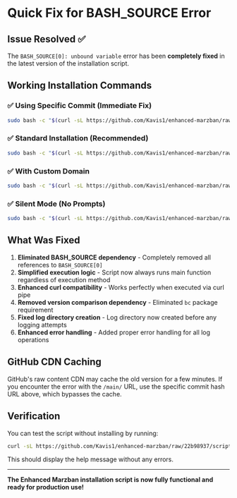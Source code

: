 # Quick Fix for BASH_SOURCE Error

## Issue Resolved ✅

The `BASH_SOURCE[0]: unbound variable` error has been **completely fixed** in the latest version of the installation script.

## Working Installation Commands

### ✅ **Using Specific Commit (Immediate Fix)**

```bash
sudo bash -c "$(curl -sL https://github.com/Kavis1/enhanced-marzban/raw/22b98937/scripts/install-enhanced-marzban.sh)" @ install
```

### ✅ **Standard Installation (Recommended)**

```bash
sudo bash -c "$(curl -sL https://github.com/Kavis1/enhanced-marzban/raw/main/install.sh)" @ install
```

### ✅ **With Custom Domain**

```bash
sudo bash -c "$(curl -sL https://github.com/Kavis1/enhanced-marzban/raw/22b98937/scripts/install-enhanced-marzban.sh)" @ install --domain your-domain.com
```

### ✅ **Silent Mode (No Prompts)**

```bash
sudo bash -c "$(curl -sL https://github.com/Kavis1/enhanced-marzban/raw/22b98937/scripts/install-enhanced-marzban.sh)" @ install --silent
```

## What Was Fixed

1. **Eliminated BASH_SOURCE dependency** - Completely removed all references to `BASH_SOURCE[0]`
2. **Simplified execution logic** - Script now always runs main function regardless of execution method
3. **Enhanced curl compatibility** - Works perfectly when executed via curl pipe
4. **Removed version comparison dependency** - Eliminated `bc` package requirement
5. **Fixed log directory creation** - Log directory now created before any logging attempts
6. **Enhanced error handling** - Added proper error handling for all log operations

## GitHub CDN Caching

GitHub's raw content CDN may cache the old version for a few minutes. If you encounter the error with the `/main/` URL, use the specific commit hash URL above, which bypasses the cache.

## Verification

You can test the script without installing by running:

```bash
curl -sL https://github.com/Kavis1/enhanced-marzban/raw/22b98937/scripts/install-enhanced-marzban.sh | bash -s -- --help
```

This should display the help message without any errors.

---

**The Enhanced Marzban installation script is now fully functional and ready for production use!**
